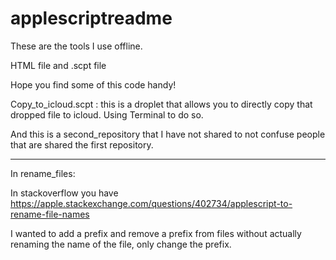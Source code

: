 # applescriptreadme


These are the tools I use offline. 

HTML file and .scpt file

Hope you find some of this code handy!  

Copy_to_icloud.scpt : this is a droplet that allows you to directly copy that dropped file to icloud.  Using Terminal to do so. 

And this is a second_repository that I have not shared to not confuse people that are shared the first repository. 

----------------------------

In rename_files:

In stackoverflow you have https://apple.stackexchange.com/questions/402734/applescript-to-rename-file-names

I wanted to add a prefix and remove a prefix from files without actually renaming the name of the file, only change the prefix.
